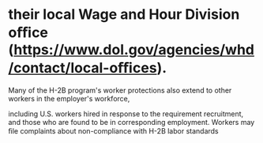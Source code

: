# their local Wage and Hour Division oﬃce (https://www.dol.gov/agencies/whd/contact/local-oﬃces).

Many of the H-2B program's worker protections also extend to other workers in the employer's workforce,

including U.S. workers hired in response to the requirement recruitment, and those who are found to be in corresponding employment. Workers may ﬁle complaints about non-compliance with H-2B labor standards